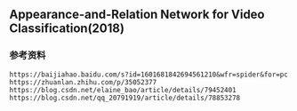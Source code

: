 ## Appearance-and-Relation Network for Video Classification(2018)










### 参考资料
```
https://baijiahao.baidu.com/s?id=1601681842694561210&wfr=spider&for=pc
https://zhuanlan.zhihu.com/p/35052377
https://blog.csdn.net/elaine_bao/article/details/79452401
https://blog.csdn.net/qq_20791919/article/details/78853278
```
